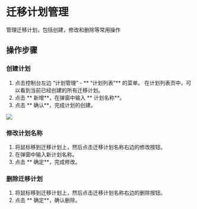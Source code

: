 # 迁移计划管理
管理迁移计划，包括创建，修改和删除等常用操作

## 操作步骤
### 创建计划
1. 点击控制台左边 “计划管理” - ** “计划列表”** 的菜单。 在计划列表页中，可以看到当前已经创建的所有迁移计划。
2. 点击 ** 新增**，在弹窗中输入 ** 计划名称**。
3. 点击 ** 确认**，完成计划的创建。

![](../../../../../image/AMC/plan-list.png)

### 修改计划名称
1. 将鼠标移到迁移计划上，然后点击迁移计划名称右边的修改按钮。
2. 在弹窗中输入新计划名称。
3. 点击 ** 确定**，完成修改。

### 删除迁移计划
1. 将鼠标移到迁移计划上，然后点击迁移计划名称右边的删除按钮。
2. 点击 ** 确定**，确认删除。

